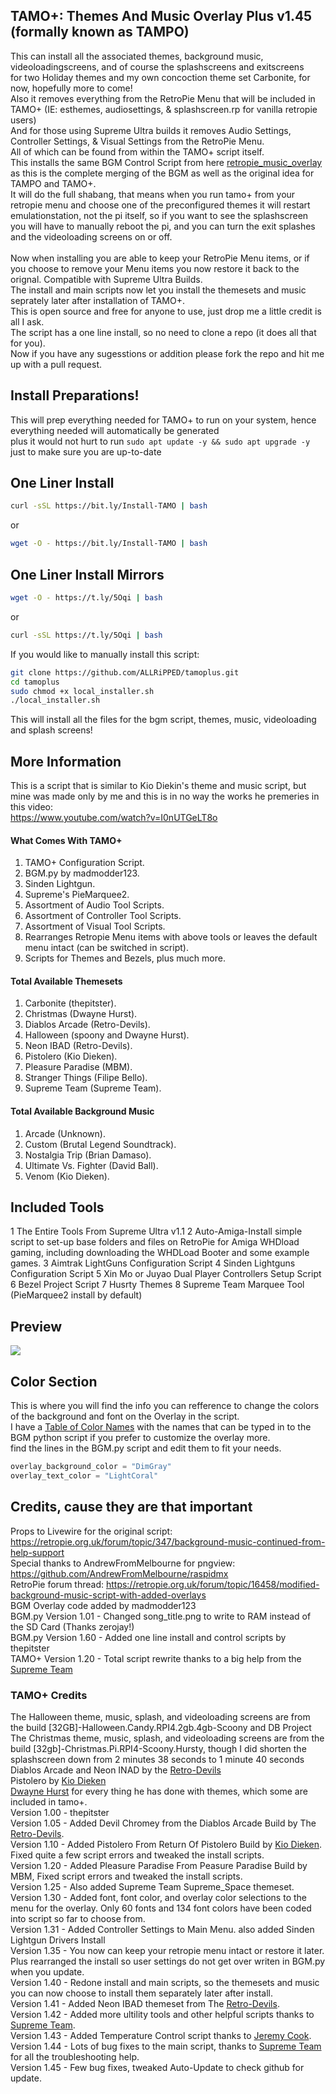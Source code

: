 ## TAMO+: Themes And Music Overlay Plus v1.45 (formally known as TAMPO)
This can install all the associated themes, background music, videoloadingscreens, and of course the splashscreens and exitscreens<br>
for two Holiday themes and my own concoction theme set Carbonite, for now, hopefully more to come!<br>
Also it removes everything from the RetroPie Menu that will be included in TAMO+ (IE: esthemes, audiosettings, & splashscreen.rp for vanilla retropie users)<br>
And for those using Supreme Ultra builds it removes Audio Settings, Controller Settings, & Visual Settings from the RetroPie Menu.<br>
All of which can be found from within the TAMO+ script itself.<br>
This installs the same BGM Control Script from here [retropie_music_overlay](https://github.com/ALLRiPPED/retropie_music_overlay) as this is the complete merging of the BGM as well as the original idea for TAMPO and TAMO+.<br>
It will do the full shabang, that means when you run tamo+ from your retropie menu and choose one of the preconfigured themes it will restart emulationstation, not the pi itself, so if you want to see the splashscreen you will have to manually reboot the pi, and you can turn the exit splashes and the videoloading screens on or off.<br><br>
Now when installing you are able to keep your RetroPie Menu items, or if you choose to remove your Menu items you now restore it back to the orignal. Compatible with Supreme Ultra Builds.<br>
The install and main scripts now let you install the themesets and music seprately later after installation of TAMO+.<br>
This is open source and free for anyone to use, just drop me a little credit is all I ask.<br>
The script has a one line install, so no need to clone a repo (it does all that for you).<br>
Now if you have any sugesstions or addition please fork the repo and hit me up with a pull request.<br>
## Install Preparations!
This will prep everything needed for TAMO+ to run on your system, hence everything needed will automatically be generated<br>
plus it would not hurt to run `sudo apt update -y && sudo apt upgrade -y` just to make sure you are up-to-date<br>
## One Liner Install
```bash
curl -sSL https://bit.ly/Install-TAMO | bash
```
or
```bash
wget -O - https://bit.ly/Install-TAMO | bash
```
## One Liner Install Mirrors
```bash
wget -O - https://t.ly/5Oqi | bash
```
or
```bash
curl -sSL https://t.ly/5Oqi | bash
```
If you would like to manually install this script:
```bash
git clone https://github.com/ALLRiPPED/tamoplus.git
cd tamoplus
sudo chmod +x local_installer.sh
./local_installer.sh
```
This will install all the files for the bgm script, themes, music, videoloading and splash screens!<br>
## More Information
This is a script that is similar to Kio Diekin's theme and music script, but mine was made only by me and this is in no way the works he premeries in this video:<br>
https://www.youtube.com/watch?v=I0nUTGeLT8o<br>

#### What Comes With TAMO+
1. TAMO+ Configuration Script.
2. BGM.py by madmodder123.
3. Sinden Lightgun.
4. Supreme's PieMarquee2.
5. Assortment of Audio Tool Scripts.
6. Assortment of Controller Tool Scripts.
7. Assortment of Visual Tool Scripts.
8. Rearranges Retropie Menu items with above tools or leaves the default menu intact (can be switched in script).
9. Scripts for Themes and Bezels, plus much more.
#### Total Available Themesets
1. Carbonite (thepitster).
2. Christmas (Dwayne Hurst).
3. Diablos Arcade (Retro-Devils).
4. Halloween (spoony and Dwayne Hurst).
5. Neon IBAD (Retro-Devils).
6. Pistolero (Kio Dieken).
7. Pleasure Paradise (MBM).
8. Stranger Things (Filipe Bello).
9. Supreme Team (Supreme Team).
#### Total Available Background Music
1. Arcade (Unknown).
2. Custom (Brutal Legend Soundtrack).
3. Nostalgia Trip (Brian Damaso).
4. Ultimate Vs. Fighter (David Ball).
5. Venom (Kio Dieken).
## Included Tools
1 The Entire Tools From Supreme Ultra v1.1 
2 Auto-Amiga-Install simple script to set-up base folders and files on RetroPie for Amiga WHDload gaming, including downloading the WHDLoad Booter and some example games.
3 Aimtrak LightGuns Configuration Script
4 Sinden Lightguns Configuration Script
5 Xin Mo or Juyao Dual Player Controllers Setup Script
6 Bezel Project Script
7 Husrty Themes
8 Supreme Team Marquee Tool (PieMarquee2 install by default)
## Preview
[![](https://i.imgur.com/jPYSdPr.png)](https://youtu.be/8lft4ufwE0o "Demo Preview")
## Color Section
This is where you will find the info you can refference to change the colors of the background and font on the Overlay in the script.<br>
I have a [Table of Color Names](https://allripped.github.io/ImageMagickColors.html) with the names that can be typed in to the BGM python script if you prefer to customize the overlay more.<br>
find the lines in the BGM.py script and edit them to fit your needs.
```python
overlay_background_color = "DimGray"
overlay_text_color = "LightCoral"
```
## Credits, cause they are that important
Props to Livewire for the original script: https://retropie.org.uk/forum/topic/347/background-music-continued-from-help-support<br>
Special thanks to AndrewFromMelbourne for pngview: https://github.com/AndrewFromMelbourne/raspidmx<br>
RetroPie forum thread: https://retropie.org.uk/forum/topic/16458/modified-background-music-script-with-added-overlays<br>
BGM Overlay code added by madmodder123<br>
BGM.py Version 1.01 - Changed song_title.png to write to RAM instead of the SD Card (Thanks zerojay!)<br>
BGM.py Version 1.60 - Added one line install and control scripts by thepitster<br>
TAMO+ Version 1.20 - Total script rewrite thanks to a big help from the [Supreme Team](https://github.com/SupremePi "Supreme Team")
### TAMO+ Credits
The Halloween theme, music, splash, and videoloading screens are from the build [32GB]-Halloween.Candy.RPI4.2gb.4gb-Scoony and DB Project<br>
The Christmas theme, music, splash, and videoloading screens are from the build [32gb]-Christmas.Pi.RPI4-Scoony.Hursty, though I did shorten the splashscreen down from 2 minutes 38 seconds to 1 minute 40 seconds<br>
Diablos Arcade and Neon INAD by the [Retro-Devils](https://github.com/Retro-Devils/Devils-Pi "Retro-Devils")<br>
Pistolero by [Kio Dieken](https://www.youtube.com/c/kiodiekin "Kio Dieken")<br>
[Dwayne Hurst](https://github.com/retrohursty69 "Dwayne Hurst") for every thing he has done with themes, which some are included in tamo+.<br>
Version 1.00 - thepitster<br>
Version 1.05 - Added Devil Chromey from the Diablos Arcade Build by The [Retro-Devils](https://github.com/Retro-Devils "Retro-Devils").<br>
Version 1.10 - Added Pistolero From Return Of Pistolero Build by [Kio Dieken](https://www.youtube.com/c/kiodiekin "Kio Dieken"). Fixed quite a few script errors and tweaked the install scripts.<br>
Version 1.20 - Added Pleasure Paradise From Peasure Paradise Build by MBM, Fixed script errors and tweaked the install scripts.<br>
Version 1.25 - Also added Supreme Team Supreme_Space themeset.<br>
Version 1.30 - Added font, font color, and overlay color selections to the menu for the overlay. Only 60 fonts and 134 font colors have been coded into script so far to choose from.<br>
Version 1.31 - Added Controller Settings to Main Menu. also added Sinden Lightgun Drivers Install<br>
Version 1.35 - You now can keep your retropie menu intact or restore it later. Plus rearranged the install so user settings do not get over writen in BGM.py when you update.<br>
Version 1.40 - Redone install and main scripts, so the themesets and music you can now choose to install them separately later after install.<br>
Version 1.41 - Added Neon IBAD themeset from The [Retro-Devils](https://github.com/Retro-Devils "Retro-Devils").<br>
Version 1.42 - Added more ultility tools and other helpful scripts thanks to [Supreme Team](https://github.com/SupremePi "Supreme Team").<br>
Version 1.43 - Added Temperature Control script thanks to [Jeremy Cook](https://github.com/JeremySCook "Jeremy Cook").<br>
Version 1.44 - Lots of bug fixes to the main script, thanks to [Supreme Team](https://github.com/SupremePi "Supreme Team") for all the troubleshooting help.<br>
Version 1.45 - Few bug fixes, tweaked Auto-Update to check github for update.<br>
